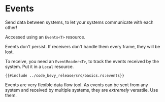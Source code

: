# Events

Send data between systems, to let your systems communicate with each other!

Accessed using an `Events<T>` resource.

Events don't persist. If receivers don't handle them every frame, they will be lost.

To receive, you need an `EventReader<T>`, to track the events received by the system. Put it in a `Local` resource.

```rust,no_run,noplayground
{{#include ../code_bevy_release/src/basics.rs:events}}
```

Events are very flexible data flow tool. As events can be sent from any system
and received by multiple systems, they are *extremely* versatile. Use them.
